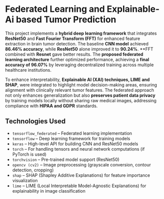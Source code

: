 # Federated Learning and Explainable-Ai based Tumor Prediction

This project implements a **hybrid deep learning framework** that integrates **ResNet50** and **Fast Fourier Transform (FFT)** for enhanced feature extraction in brain tumor detection. The baseline **CNN model** achieved **86.46% accuracy**, while **ResNet50** alone improved it to **90.24%**. **FFT combined with **Resnet** gave better results. The **proposed federated learning architecture** further optimized performance, achieving a **final accuracy of 96.07%** by leveraging decentralized training across multiple healthcare institutions.  

To enhance interpretability, **Explainable AI (XAI) techniques, LIME and SHAP**, were integrated to highlight model decision-making areas, ensuring alignment with clinically relevant tumor features. The federated approach not only enhances generalization but also **preserves patient data privacy** by training models locally without sharing raw medical images, addressing compliance with **HIPAA and GDPR** standards.  

## **Technologies Used**  
- `tensorflow_federated` – Federated learning implementation  
- `tensorflow` – Deep learning framework for training models  
- `keras` – High-level API for building CNN and ResNet50 models  
- `torch` – For handling tensors and neural network computations (if PyTorch is used)  
- `torchvision` – Pre-trained model support (ResNet50)  
- `opencv (cv2)` – Image preprocessing (grayscale conversion, contour detection, cropping)  
- `shap` – SHAP (Shapley Additive Explanations) for feature importance visualization  
- `lime` – LIME (Local Interpretable Model-Agnostic Explanations) for explainability in image classification  

